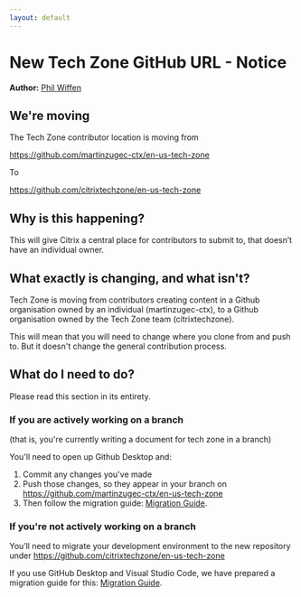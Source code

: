 ```yaml
---
layout: default
---
```

# New Tech Zone GitHub URL - Notice

**Author:** [Phil Wiffen](https://twitter.com/phil_wiffen)

## We're moving

The Tech Zone contributor location is moving from

<https://github.com/martinzugec-ctx/en-us-tech-zone>

To

<https://github.com/citrixtechzone/en-us-tech-zone>

## Why is this happening?

This will give Citrix a central place for contributors to submit to, that doesn’t have an individual owner.

## What exactly is changing, and what isn't?

Tech Zone is moving from contributors creating content in a Github organisation owned by an individual (martinzugec-ctx), to a Github organisation owned by the Tech Zone team (citrixtechzone).

This will mean that you will need to change where you clone from and push to. But it doesn't change the general contribution process.

## What do I need to do?

Please read this section in its entirety.

### If you are actively working on a branch

(that is, you're currently writing a document for tech zone in a branch)

You'll need to open up Github Desktop and:

1.  Commit any changes you've made
1.  Push those changes, so they appear in your branch on <https://github.com/martinzugec-ctx/en-us-tech-zone>
1.  Then follow the migration guide: [Migration Guide](new-development-url-migration-guide.html).

### If you're not actively working on a branch

You’ll need to migrate your development environment to the new repository under <https://github.com/citrixtechzone/en-us-tech-zone>

If you use GitHub Desktop and Visual Studio Code, we have prepared a migration guide for this: [Migration Guide](new-development-url-migration-guide.html).
